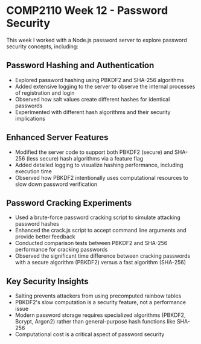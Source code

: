 # COMP2110 Week 12 - Password Security

This week I worked with a Node.js password server to explore password security concepts, including:

## Password Hashing and Authentication

- Explored password hashing using PBKDF2 and SHA-256 algorithms
- Added extensive logging to the server to observe the internal processes of registration and login
- Observed how salt values create different hashes for identical passwords
- Experimented with different hash algorithms and their security implications

## Enhanced Server Features

- Modified the server code to support both PBKDF2 (secure) and SHA-256 (less secure) hash algorithms via a feature flag
- Added detailed logging to visualize hashing performance, including execution time
- Observed how PBKDF2 intentionally uses computational resources to slow down password verification

## Password Cracking Experiments

- Used a brute-force password cracking script to simulate attacking password hashes
- Enhanced the crack.js script to accept command line arguments and provide better feedback
- Conducted comparison tests between PBKDF2 and SHA-256 performance for cracking passwords
- Observed the significant time difference between cracking passwords with a secure algorithm (PBKDF2) versus a fast algorithm (SHA-256)

## Key Security Insights

- Salting prevents attackers from using precomputed rainbow tables
- PBKDF2's slow computation is a security feature, not a performance issue
- Modern password storage requires specialized algorithms (PBKDF2, Bcrypt, Argon2) rather than general-purpose hash functions like SHA-256
- Computational cost is a critical aspect of password security

